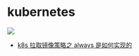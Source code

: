 # kubernetes

![](https://oss.jaronnie.com/gopher-road-kubernetes.png)

* [k8s 拉取镜像策略之 always 是如何实现的](docs/kubernetes/k8s-image-pull-policy.md)

